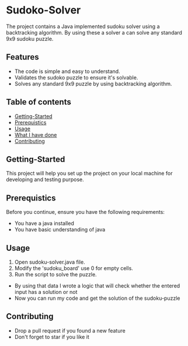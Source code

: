 # Sudoko-Solver
The project contains a Java implemented sudoku solver using a backtracking algorithm. By using these a solver a can solve any standard 9x9 sudoku puzzle.
## Features
<ul>
<li>The code is simple and easy to understand.</li>
<li>Validates the sudoko puzzle to ensure it's solvable.</li>
<li>Solves any standard 9x9 puzzle by using backtracking algorithm.</li>
</ul>

## Table of contents
<ul>
<li><a href="#Getting-started">Getting-Started</a></li>
<li><a href="#Prerequistics">Prerequistics</a></li>
<li><a href="#Usage">Usage</a></li>
<li><a href="what i have done">What I have done</a></li>
<li><a href="#Contributing">Contributing</a></li>
</ul>

<div id="Getting-started"><!--getting-started-->
  
## Getting-Started
This project will help you set up the project on your local machine for developing and testing purpose.
</div>

<div id="Prerequistics">

## Prerequistics
Before you continue, ensure you have the following requirements:
<ul>
  <li>You have a java installed</li>
  <li>You have basic understanding of java</li>
</ul></div>

<div id="Usage"><!--usage-->
  
## Usage
<ol>
<li>Open sudoku-solver.java file.</li>
<li>Modify the 'sudoku_board' use 0 for empty cells.</li>
<li>Run the script to solve the puzzle.</li>
</ol>
</div>

<div id="what i have done">
  <ul>
    <li>By using that data I wrote a logic that will check whether the entered input has a solution or not</li>
    <li>Now you can run my code and get the solution of the sudoku-puzzle</li>
  </ul>
</div>

<div id="Contributing"><!--Contributing-->
  
## Contributing
<ul>
<li>Drop a pull request if you found a new feature</li>
<li>Don't forget to star if you like it</li>
</ul>
</div>





